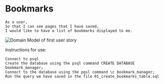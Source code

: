 # Bookmarks #
```
As a user,
So that I can see pages that I have saved,
I would like to have a list of bookmarks displayed to me.
```
![Domain Model of first user story](https://raw.githubusercontent.com/ianmcnicholas/bookmarks-monday/81fe818531fc96b96b9c55aad2dd7fd44d4e2ce9/bookmarksstory.svg)

Instructions for use:
```
Connect to psql
Create the database using the psql command CREATE DATABASE bookmark_manager;
Connect to the database using the pqsl command \c bookmark_manager;
Run the query we have saved in the file 01_create_bookmarks_table.sql
```
